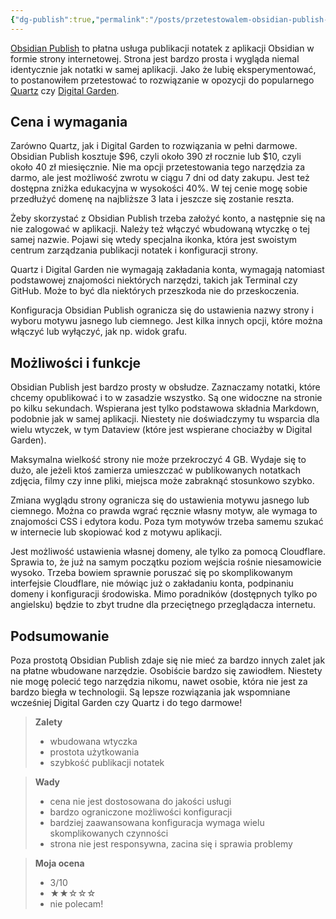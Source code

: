 ```yaml
---
{"dg-publish":true,"permalink":"/posts/przetestowalem-obsidian-publish-zebyscie-wy-nie-musieli/","tags":["Obsidian"],"updated":"2024-06-30"}
---
```



[Obsidian Publish](https://obsidian.md/publish) to płatna usługa publikacji notatek z aplikacji Obsidian w formie strony internetowej. Strona jest bardzo prosta i wygląda niemal identycznie jak notatki w samej aplikacji. Jako że lubię eksperymentować, to postanowiłem przetestować to rozwiązanie w opozycji do popularnego [Quartz](https://quartz.jzhao.xyz) czy [Digital Garden](https://dg-docs.ole.dev).

## Cena i wymagania

Zarówno Quartz, jak i Digital Garden to rozwiązania w pełni darmowe. Obsidian Publish kosztuje $96, czyli około 390 zł rocznie lub $10, czyli około 40 zł miesięcznie. Nie ma opcji przetestowania tego narzędzia za darmo, ale jest możliwość zwrotu w ciągu 7 dni od daty zakupu. Jest też dostępna zniżka edukacyjna w wysokości 40%. W tej cenie mogę sobie przedłużyć domenę na najbliższe 3 lata i jeszcze się zostanie reszta.

Żeby skorzystać z Obsidian Publish trzeba założyć konto, a następnie się na nie zalogować w aplikacji. Należy też włączyć wbudowaną wtyczkę o tej samej nazwie. Pojawi się wtedy specjalna ikonka, która jest swoistym centrum zarządzania publikacji notatek i konfiguracji strony.

Quartz i Digital Garden nie wymagają zakładania konta, wymagają natomiast podstawowej znajomości niektórych narzędzi, takich jak Terminal czy GitHub. Może to być dla niektórych przeszkoda nie do przeskoczenia.

Konfiguracja Obsidian Publish ogranicza się do ustawienia nazwy strony i wyboru motywu jasnego lub ciemnego. Jest kilka innych opcji, które można włączyć lub wyłączyć, jak np. widok grafu.

## Możliwości i funkcje

Obsidian Publish jest bardzo prosty w obsłudze. Zaznaczamy notatki, które chcemy opublikować i to w zasadzie wszystko. Są one widoczne na stronie po kilku sekundach. Wspierana jest tylko podstawowa składnia Markdown, podobnie jak w samej aplikacji. Niestety nie doświadczymy tu wsparcia dla wielu wtyczek, w tym Dataview (które jest wspierane chociażby w Digital Garden).

Maksymalna wielkość strony nie może przekroczyć 4 GB. Wydaje się to dużo, ale jeżeli ktoś zamierza umieszczać w publikowanych notatkach zdjęcia, filmy czy inne pliki, miejsca może zabraknąć stosunkowo szybko.

Zmiana wyglądu strony ogranicza się do ustawienia motywu jasnego lub ciemnego. Można co prawda wgrać ręcznie własny motyw, ale wymaga to znajomości CSS i edytora kodu. Poza tym motywów trzeba samemu szukać w internecie lub skopiować kod z motywu aplikacji.

Jest możliwość ustawienia własnej domeny, ale tylko za pomocą Cloudflare. Sprawia to, że już na samym początku poziom wejścia rośnie niesamowicie wysoko. Trzeba bowiem sprawnie poruszać się po skomplikowanym interfejsie Cloudflare, nie mówiąc już o zakładaniu konta, podpinaniu domeny i konfiguracji środowiska. Mimo poradników (dostępnych tylko po angielsku) będzie to zbyt trudne dla przeciętnego przeglądacza internetu.

## Podsumowanie

Poza prostotą Obsidian Publish zdaje się nie mieć za bardzo innych zalet jak na płatne wbudowane narzędzie. Osobiście bardzo się zawiodłem. Niestety nie mogę polecić tego narzędzia nikomu, nawet osobie, która nie jest za bardzo biegła w technologii. Są lepsze rozwiązania jak wspomniane wcześniej Digital Garden czy Quartz i do tego darmowe!

> **Zalety**
> - wbudowana wtyczka
> - prostota użytkowania
> - szybkość publikacji notatek

> **Wady**
> - cena nie jest dostosowana do jakości usługi
> - bardzo ograniczone możliwości konfiguracji
> - bardziej zaawansowana konfiguracja wymaga wielu skomplikowanych czynności
> - strona nie jest responsywna, zacina się i sprawia problemy

> **Moja ocena**
> - 3/10
> - ★★☆☆☆
> - nie polecam!
